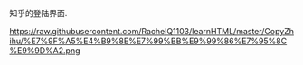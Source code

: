 知乎的登陆界面.

https://raw.githubusercontent.com/RachelQ1103/learnHTML/master/CopyZhihu/%E7%9F%A5%E4%B9%8E%E7%99%BB%E9%99%86%E7%95%8C%E9%9D%A2.png
